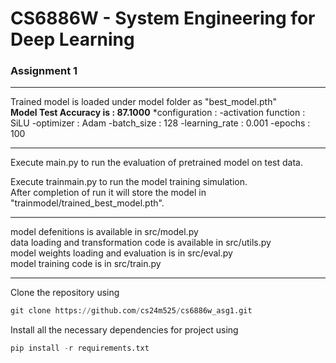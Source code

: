# CS6886W - System Engineering for Deep Learning
### Assignment 1

***

Trained model is loaded under model folder as "best_model.pth"  
    **Model Test Accuracy is : 87.1000**
    *configuration : 
        -activation function : SiLU
        -optimizer           : Adam
        -batch_size          : 128
        -learning_rate       : 0.001
        -epochs              : 100

***

Execute main.py to run the evaluation of pretrained model on test data.

Execute trainmain.py to run the model training simulation.  
    After completion of run it will store the model in "trainmodel/trained_best_model.pth".

***

model defenitions is available in src/model.py  
data loading and transformation code is available in src/utils.py  
model weights loading and evaluation is in src/eval.py  
model training code is in src/train.py  
***

Clone the repository using  
```python
git clone https://github.com/cs24m525/cs6886w_asg1.git
```

Install all the necessary dependencies for project using  
```python
pip install -r requirements.txt
```




